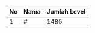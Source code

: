 | No | Nama            | Jumlah Level |
|----|-----------------|--------------|
| 1  | #    |    1485        |
